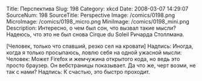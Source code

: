 Title: Перспектива 
Slug: 198 
Category: xkcd 
Date: 2008-03-07 14:29:07 
SourceNum: 198 
SourceTitle: Perspective 
Image: /comics/0198.png 
MicroImage: /comics/0198_micro.png 
MiniImage: /comics/0198_mini.png 
Description: Интересно, о чем был сон, что вызвал такие мысли? Надеюсь, что это не был снова Cirque du Soleil Ричарда Столлмана. 

[Человек, только что спавший, резко сел на кровати]
Надпись: Иногда, когда я только просыпаюсь, ловлю себя на одной ужасной мысли:
Человек: Может Firefox и жемчужина открытого кода, но ведь это просто браузер. Он вебстраницы показывает. Да что же, черт возми, не так с нами?
Надпись: К счастью, это быстро проходит.